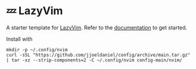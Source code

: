 # 💤 LazyVim

A starter template for [LazyVim](https://github.com/LazyVim/LazyVim).
Refer to the [documentation](https://lazyvim.github.io/installation) to get started.

Install with
```terminal
mkdir -p ~/.config/nvim
curl -sSL "https://github.com/jjoeldaniel/config/archive/main.tar.gz" | tar -xz --strip-components=2 -C ~/.config/nvim config-main/nvim/
```
